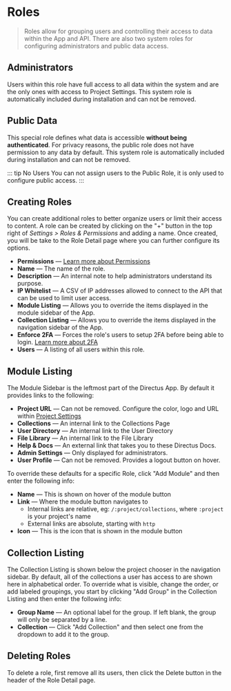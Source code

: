 # Roles

> Roles allow for grouping users and controlling their access to data within the App and API. There are also two system roles for configuring administrators and public data access.

## Administrators

Users within this role have full access to all data within the system and are the only ones with access to Project Settings. This system role is automatically included during installation and can not be removed.

## Public Data

This special role defines what data is accessible **without being authenticated**. For privacy reasons, the public role does not have permission to any data by default. This system role is automatically included during installation and can not be removed.

::: tip No Users
You can not assign users to the Public Role, it is only used to configure public access.
:::

## Creating Roles

You can create additional roles to better organize users or limit their access to content. A role can be created by clicking on the "+" button in the top right of _Settings > Roles & Permissions_ and adding a name. Once created, you will be take to the Role Detail page where you can further configure its options.

* **Permissions** — [Learn more about Permissions](/guides/permissions.md)
* **Name** — The name of the role.
* **Description** — An internal note to help administrators understand its purpose.
* **IP Whitelist** — A CSV of IP addresses allowed to connect to the API that can be used to limit user access.
* **Module Listing** — Allows you to override the items displayed in the module sidebar of the App.
* **Collection Listing** — Allows you to override the items displayed in the navigation sidebar of the App.
* **Enforce 2FA** — Forces the role's users to setup 2FA before being able to login. [Learn more about 2FA](/guides/authentication.html#two-factor-authentication-2fa)
* **Users** — A listing of all users within this role.

## Module Listing

The Module Sidebar is the leftmost part of the Directus App. By default it provides links to the following:

* **Project URL** — Can not be removed. Configure the color, logo and URL within [Project Settings](/guides/admin-guide.html#project)
* **Collections** — An internal link to the Collections Page
* **User Directory** — An internal link to the User Directory
* **File Library** — An internal link to the File Library
* **Help & Docs** — An external link that takes you to these Directus Docs.
* **Admin Settings** — Only displayed for administrators.
* **User Profile** — Can not be removed. Provides a logout button on hover.

To override these defaults for a specific Role, click "Add Module" and then enter the following info:

* **Name** — This is shown on hover of the module button
* **Link** — Where the module button navigates to
    * Internal links are relative, eg: `/:project/collections`, where `:project` is your project's name
    * External links are absolute, starting with `http`
* **Icon** — This is the icon that is shown in the module button

## Collection Listing

The Collection Listing is shown below the project chooser in the navigation sidebar. By default, all of the collections a user has access to are shown here in alphabetical order. To override what is visible, change the order, or add labeled groupings, you start by clicking "Add Group" in the Collection Listing and then enter the following info:

* **Group Name** — An optional label for the group. If left blank, the group will only be separated by a line.
* **Collection** — Click "Add Collection" and then select one from the dropdown to add it to the group.

## Deleting Roles

To delete a role, first remove all its users, then click the Delete button in the header of the Role Detail page.
